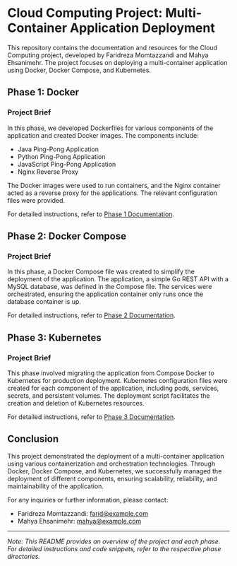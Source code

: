 # Cloud Computing Project: Multi-Container Application Deployment

This repository contains the documentation and resources for the Cloud Computing project, developed by Faridreza Momtazzandi and Mahya Ehsanimehr. The project focuses on deploying a multi-container application using Docker, Docker Compose, and Kubernetes.

## Phase 1: Docker

### Project Brief

In this phase, we developed Dockerfiles for various components of the application and created Docker images. The components include:
- Java Ping-Pong Application
- Python Ping-Pong Application
- JavaScript Ping-Pong Application
- Nginx Reverse Proxy

The Docker images were used to run containers, and the Nginx container acted as a reverse proxy for the applications. The relevant configuration files were provided.

For detailed instructions, refer to [Phase 1 Documentation](Docker-Phase/README.md).

## Phase 2: Docker Compose

### Project Brief

In this phase, a Docker Compose file was created to simplify the deployment of the application. The application, a simple Go REST API with a MySQL database, was defined in the Compose file. The services were orchestrated, ensuring the application container only runs once the database container is up.

For detailed instructions, refer to [Phase 2 Documentation](Docker-Compose-Phase/README.md).

## Phase 3: Kubernetes

### Project Brief

This phase involved migrating the application from Compose Docker to Kubernetes for production deployment. Kubernetes configuration files were created for each component of the application, including pods, services, secrets, and persistent volumes. The deployment script facilitates the creation and deletion of Kubernetes resources.

For detailed instructions, refer to [Phase 3 Documentation](Kubernetes-Phase/README.md).

## Conclusion

This project demonstrated the deployment of a multi-container application using various containerization and orchestration technologies. Through Docker, Docker Compose, and Kubernetes, we successfully managed the deployment of different components, ensuring scalability, reliability, and maintainability of the application.

For any inquiries or further information, please contact:
- Faridreza Momtazzandi: farid@example.com
- Mahya Ehsanimehr: mahya@example.com

---

*Note: This README provides an overview of the project and each phase. For detailed instructions and code snippets, refer to the respective phase directories.*
